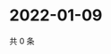 # 2022-01-09

共 0 条

<!-- BEGIN WEIBO -->
<!-- 最后更新时间 Sun Jan 09 2022 12:20:14 GMT+0800 (China Standard Time) -->

<!-- END WEIBO -->
